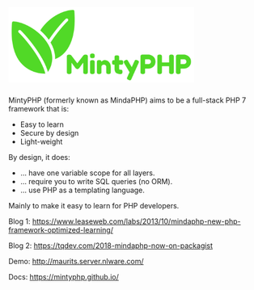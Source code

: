 <h1><img alt="MintyPHP" height="150" src="web/img/mintyphp_logo.png"></h1>

MintyPHP (formerly known as MindaPHP) aims to be a full-stack PHP 7 framework that is:

  - Easy to learn
  - Secure by design
  - Light-weight

By design, it does:

  - … have one variable scope for all layers.
  - … require you to write SQL queries (no ORM).
  - … use PHP as a templating language.

Mainly to make it easy to learn for PHP developers.

Blog 1: https://www.leaseweb.com/labs/2013/10/mindaphp-new-php-framework-optimized-learning/

Blog 2: https://tqdev.com/2018-mindaphp-now-on-packagist

Demo: http://maurits.server.nlware.com/

Docs: https://mintyphp.github.io/
